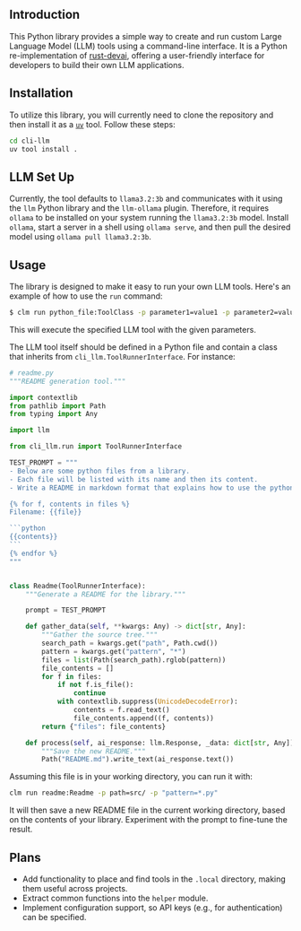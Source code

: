 ## Introduction

This Python library provides a simple way to create and run custom Large
Language Model (LLM) tools using a command-line interface. It is a Python
re-implementation of [rust-devai](https://github.com/jeremychone/rust-devai),
offering a user-friendly interface for developers to build their own LLM
applications.

## Installation

To utilize this library, you will currently need to clone the repository and
then install it as a [`uv`](https://docs.astral.sh/uv/) tool. Follow these
steps:

```bash
cd cli-llm
uv tool install .
```

## LLM Set Up

Currently, the tool defaults to `llama3.2:3b` and communicates with it using
the `llm` Python library and the `llm-ollama` plugin. Therefore, it requires
`ollama` to be installed on your system running the `llama3.2:3b` model.
Install `ollama`, start a server in a shell using `ollama serve`, and then pull
the desired model using `ollama pull llama3.2:3b`.

## Usage

The library is designed to make it easy to run your own LLM tools. Here's an
example of how to use the `run` command:

```bash
$ clm run python_file:ToolClass -p parameter1=value1 -p parameter2=value2
```

This will execute the specified LLM tool with the given parameters.

The LLM tool itself should be defined in a Python file and contain a class that
inherits from `cli_llm.ToolRunnerInterface`. For instance:

````python
# readme.py
"""README generation tool."""

import contextlib
from pathlib import Path
from typing import Any

import llm

from cli_llm.run import ToolRunnerInterface

TEST_PROMPT = """
- Below are some python files from a library.
- Each file will be listed with its name and then its content.
- Write a README in markdown format that explains how to use the python library.

{% for f, contents in files %}
Filename: {{file}}

```python
{{contents}}
```
{% endfor %}
"""


class Readme(ToolRunnerInterface):
    """Generate a README for the library."""

    prompt = TEST_PROMPT

    def gather_data(self, **kwargs: Any) -> dict[str, Any]:
        """Gather the source tree."""
        search_path = kwargs.get("path", Path.cwd())
        pattern = kwargs.get("pattern", "*")
        files = list(Path(search_path).rglob(pattern))
        file_contents = []
        for f in files:
            if not f.is_file():
                continue
            with contextlib.suppress(UnicodeDecodeError):
                contents = f.read_text()
                file_contents.append((f, contents))
        return {"files": file_contents}

    def process(self, ai_response: llm.Response, _data: dict[str, Any]) -> None:
        """Save the new README."""
        Path("README.md").write_text(ai_response.text())

````

Assuming this file is in your working directory, you can run it with:

```bash
clm run readme:Readme -p path=src/ -p "pattern=*.py"
```

It will then save a new README file in the current working directory, based on
the contents of your library. Experiment with the prompt to fine-tune the
result.

## Plans

- Add functionality to place and find tools in the `.local` directory, making them useful across projects.
- Extract common functions into the `helper` module.
- Implement configuration support, so API keys (e.g., for authentication) can be specified.
